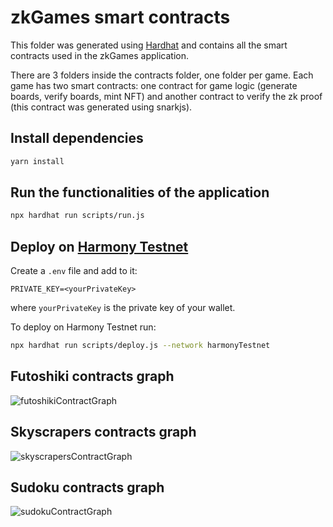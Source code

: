 # zkGames smart contracts

This folder was generated using [Hardhat](https://github.com/NomicFoundation/hardhat) and contains all the smart contracts used in the zkGames application.

There are 3 folders inside the contracts folder, one folder per game. Each game has two smart contracts: one contract for game logic (generate boards, verify boards, mint NFT) and another contract to verify the zk proof (this contract was generated using snarkjs).

## Install dependencies

```bash
yarn install
```

## Run the functionalities of the application

```bash
npx hardhat run scripts/run.js
```

## Deploy on [Harmony Testnet](https://explorer.pops.one/)

Create a `.env` file and add to it:

```text
PRIVATE_KEY=<yourPrivateKey>
```

where `yourPrivateKey` is the private key of your wallet.

To deploy on Harmony Testnet run:

```bash
npx hardhat run scripts/deploy.js --network harmonyTestnet
```

<!-- ## Run tests

```bash
npx hardhat test
``` -->

## Futoshiki contracts graph

![futoshikiContractGraph](https://user-images.githubusercontent.com/52170174/164951666-c0b74a7d-17e9-45e0-a960-b267d9c1d6f7.svg)

## Skyscrapers contracts graph

![skyscrapersContractGraph](https://user-images.githubusercontent.com/52170174/164951736-55b28772-b09f-4972-b1ad-5806ca1ccc17.svg)

## Sudoku contracts graph

![sudokuContractGraph](https://user-images.githubusercontent.com/52170174/164951740-416b7009-b2b6-4f1f-b8b5-79ff52ad2530.svg)

